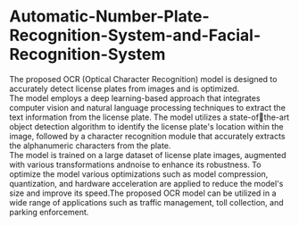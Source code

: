 # Automatic-Number-Plate-Recognition-System-and-Facial-Recognition-System

The proposed OCR (Optical Character Recognition) model is designed to accurately detect license plates from images and is optimized.
<br>
The model employs a deep learning-based approach that integrates computer vision and natural language processing techniques to extract the text information from the license plate. The model utilizes a state-ofthe-art object detection algorithm to identify the license plate's location within the image, followed by a character recognition module that accurately extracts the alphanumeric characters from the plate.
<br>
The model is trained on a large dataset of license plate images, augmented with various transformations andnoise to  enhance its robustness. To optimize the model various optimizations such as model compression, quantization, and hardware acceleration are applied to reduce the model's size and improve its speed.The proposed OCR model can be utilized in a wide range of applications such as traffic management, toll collection, and parking enforcement.
